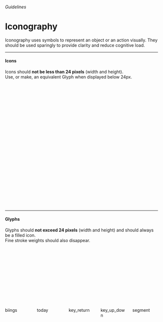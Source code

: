 <h6 class="subtitle is-5 has-text-grey has-text-weight-semibold">Guidelines</h6><h1 class="title is-1 has-text-weight-bold">Iconography</h1>
<p class="subtitle is-5">
    <span class="has-text-weight-semibold">Iconography</span> uses symbols to represent an object or an action visually. They should be used sparingly to provide clarity and reduce cognitive load.
</p>

<hr class="is-large is-visible">

<h4 class="title is-4">Icons</h4>

Icons should **not be less than 24 pixels** (width and height).<br>Use, or make, an equivalent Glyph when displayed below 24px.

<br><br>

<div class="columns is-multiline is-mobile is-size-7 has-text-centered has-text-weight-semibold is-monospace has-text-grey">
    <div class="column is-one-third-mobile is-2 hover-to-black"><div class="box is-small"><svg class="icon is-medium has-fill-grey-darker"><use xlink:href="media/bds-icons.min.svg#arrow-left"></use></svg></div>arrow-left</div>
    <div class="column is-one-third-mobile is-2 hover-to-black"><div class="box is-small"><svg class="icon is-medium has-fill-grey-darker"><use xlink:href="media/bds-icons.min.svg#arrow-right"></use></svg></div>arrow-right</div>
    <div class="column is-one-third-mobile is-2 hover-to-black"><div class="box is-small"><svg class="icon is-medium has-fill-grey-darker"><use xlink:href="media/bds-icons.min.svg#arrow-up"></use></svg></div>arrow-up</div>
    <div class="column is-one-third-mobile is-2 hover-to-black"><div class="box is-small"><svg class="icon is-medium has-fill-grey-darker"><use xlink:href="media/bds-icons.min.svg#arrow-down"></use></svg></div>arrow-down</div>
    <div class="column is-one-third-mobile is-2 hover-to-black"><div class="box is-small"><svg class="icon is-medium has-fill-grey-darker"><use xlink:href="media/bds-icons.min.svg#bell"></use></svg></div>bell</div>
    <div class="column is-one-third-mobile is-2 hover-to-black"><div class="box is-small"><svg class="icon is-medium has-fill-grey-darker"><use xlink:href="media/bds-icons.min.svg#biings-care"></use></svg></div>biings-care</div>
    <div class="column is-one-third-mobile is-2 hover-to-black"><div class="box is-small"><svg class="icon is-medium has-fill-grey-darker"><use xlink:href="media/bds-icons.min.svg#biings-claim"></use></svg></div>biings-claim</div>
    <div class="column is-one-third-mobile is-2 hover-to-black"><div class="box is-small"><svg class="icon is-medium has-fill-grey-darker"><use xlink:href="media/bds-icons.min.svg#biings-pilot"></use></svg></div>biings-pilot</div>
    <div class="column is-one-third-mobile is-2 hover-to-black"><div class="box is-small"><svg class="icon is-medium has-fill-grey-darker"><use xlink:href="media/bds-icons.min.svg#business"></use></svg></div>business</div>
    <div class="column is-one-third-mobile is-2 hover-to-black"><div class="box is-small"><svg class="icon is-medium has-fill-grey-darker"><use xlink:href="media/bds-icons.min.svg#business-big"></use></svg></div>business-big</div>
    <div class="column is-one-third-mobile is-2 hover-to-black"><div class="box is-small"><svg class="icon is-medium has-fill-grey-darker"><use xlink:href="media/bds-icons.min.svg#book"></use></svg></div>book</div>
    <div class="column is-one-third-mobile is-2 hover-to-black"><div class="box is-small"><svg class="icon is-medium has-fill-grey-darker"><use xlink:href="media/bds-icons.min.svg#bubble"></use></svg></div>bubble</div>
    <div class="column is-one-third-mobile is-2 hover-to-black"><div class="box is-small"><svg class="icon is-medium has-fill-grey-darker"><use xlink:href="media/bds-icons.min.svg#briefcase"></use></svg></div>briefcase</div>
    <div class="column is-one-third-mobile is-2 hover-to-black"><div class="box is-small"><svg class="icon is-medium has-fill-grey-darker"><use xlink:href="media/bds-icons.min.svg#check"></use></svg></div>check</div>
    <div class="column is-one-third-mobile is-2 hover-to-black"><div class="box is-small"><svg class="icon is-medium has-fill-grey-darker"><use xlink:href="media/bds-icons.min.svg#download"></use></svg></div>download</div>
    <div class="column is-one-third-mobile is-2 hover-to-black"><div class="box is-small"><svg class="icon is-medium has-fill-grey-darker"><use xlink:href="media/bds-icons.min.svg#gear"></use></svg></div>gear</div>
    <div class="column is-one-third-mobile is-2 hover-to-black"><div class="box is-small"><svg class="icon is-medium has-fill-grey-darker"><use xlink:href="media/bds-icons.min.svg#help"></use></svg></div>help</div>
    <div class="column is-one-third-mobile is-2 hover-to-black"><div class="box is-small"><svg class="icon is-medium has-fill-grey-darker"><use xlink:href="media/bds-icons.min.svg#key"></use></svg></div>key</div>
    <div class="column is-one-third-mobile is-2 hover-to-black"><div class="box is-small"><svg class="icon is-medium has-fill-grey-darker"><use xlink:href="media/bds-icons.min.svg#legal-proof"></use></svg></div>legal-proof</div>
    <div class="column is-one-third-mobile is-2 hover-to-black"><div class="box is-small"><svg class="icon is-medium has-fill-grey-darker"><use xlink:href="media/bds-icons.min.svg#medical"></use></svg></div>medical</div>
    <div class="column is-one-third-mobile is-2 hover-to-black"><div class="box is-small"><svg class="icon is-medium has-fill-grey-darker"><use xlink:href="media/bds-icons.min.svg#menu"></use></svg></div>menu</div>
    <div class="column is-one-third-mobile is-2 hover-to-black"><div class="box is-small"><svg class="icon is-medium has-fill-grey-darker"><use xlink:href="media/bds-icons.min.svg#off"></use></svg></div>off</div>
    <div class="column is-one-third-mobile is-2 hover-to-black"><div class="box is-small"><svg class="icon is-medium has-fill-grey-darker"><use xlink:href="media/bds-icons.min.svg#pen"></use></svg></div>pen</div>
    <div class="column is-one-third-mobile is-2 hover-to-black"><div class="box is-small"><svg class="icon is-medium has-fill-grey-darker"><use xlink:href="media/bds-icons.min.svg#person"></use></svg></div>person</div>
    <div class="column is-one-third-mobile is-2 hover-to-black"><div class="box is-small"><svg class="icon is-medium has-fill-grey-darker"><use xlink:href="media/bds-icons.min.svg#persons"></use></svg></div>persons</div>
    <div class="column is-one-third-mobile is-2 hover-to-black"><div class="box is-small"><svg class="icon is-medium has-fill-grey-darker"><use xlink:href="media/bds-icons.min.svg#plus"></use></svg></div>plus</div>
    <div class="column is-one-third-mobile is-2 hover-to-black"><div class="box is-small"><svg class="icon is-medium has-fill-grey-darker"><use xlink:href="media/bds-icons.min.svg#prefs"></use></svg></div>prefs</div>
    <div class="column is-one-third-mobile is-2 hover-to-black"><div class="box is-small"><svg class="icon is-medium has-fill-grey-darker"><use xlink:href="media/bds-icons.min.svg#profile"></use></svg></div>profile</div>
    <div class="column is-one-third-mobile is-2 hover-to-black"><div class="box is-small"><svg class="icon is-medium has-fill-grey-darker"><use xlink:href="media/bds-icons.min.svg#search"></use></svg></div>search</div>
    <div class="column is-one-third-mobile is-2 hover-to-black"><div class="box is-small"><svg class="icon is-medium has-fill-grey-darker"><use xlink:href="media/bds-icons.min.svg#search-list"></use></svg></div>search-list</div>
    <div class="column is-one-third-mobile is-2 hover-to-black"><div class="box is-small"><svg class="icon is-medium has-fill-grey-darker"><use xlink:href="media/bds-icons.min.svg#settings"></use></svg></div>settings</div>
    <div class="column is-one-third-mobile is-2 hover-to-black"><div class="box is-small"><svg class="icon is-medium has-fill-grey-darker"><use xlink:href="media/bds-icons.min.svg#timelines"></use></svg></div>timelines</div>
    <div class="column is-one-third-mobile is-2 hover-to-black"><div class="box is-small"><svg class="icon is-medium has-fill-grey-darker"><use xlink:href="media/bds-icons.min.svg#trash"></use></svg></div>trash</div>
</div>

<hr class="is-large is-visible">

<h4 class="title is-4">Glyphs</h4>

Glyphs should **not exceed 24 pixels** (width and height) and should always be a filled icon.<br>Fine stroke weights should also disappear.

<br><br>

<div class="columns is-multiline is-mobile is-size-7 has-text-centered has-text-weight-semibold is-monospace has-text-grey">
    <div class="column is-one-third-mobile is-2 hover-to-black"><div class="box is-small"><svg class="icon has-fill-grey-darker"><use xlink:href="media/bds-icons.min.svg#biings"></use></svg></div>biings</div>
    <div class="column is-one-third-mobile is-2 hover-to-black"><div class="box is-small"><svg class="icon has-fill-grey-darker"><use xlink:href="media/bds-icons.min.svg#today"></use></svg></div>today</div>
    <div class="column is-one-third-mobile is-2 hover-to-black"><div class="box is-small"><svg class="icon has-fill-grey-darker"><use xlink:href="media/bds-icons.min.svg#key_return"></use></svg></div>key_return</div>
    <div class="column is-one-third-mobile is-2 hover-to-black"><div class="box is-small"><svg class="icon has-fill-grey-darker"><use xlink:href="media/bds-icons.min.svg#key_up_down"></use></svg></div>key_up_down</div>
    <div class="column is-one-third-mobile is-2 hover-to-black"><div class="box is-small"><svg class="icon has-fill-grey-darker"><use xlink:href="media/bds-icons.min.svg#segment"></use></svg></div>segment</div>
</div>
